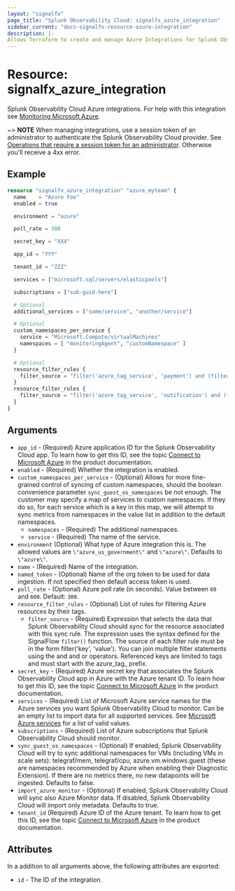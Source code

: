 ```yaml
---
layout: "signalfx"
page_title: "Splunk Observability Cloud: signalfx_azure_integration"
sidebar_current: "docs-signalfx-resource-azure-integration"
description: |-
Allows Terraform to create and manage Azure Integrations for Splunk Observability Cloud
---
```


# Resource: signalfx_azure_integration

Splunk Observability Cloud Azure integrations. For help with this integration see [Monitoring Microsoft Azure](https://docs.signalfx.com/en/latest/integrations/azure-info.html#connect-to-azure).

~> **NOTE** When managing integrations, use a session token of an administrator to authenticate the Splunk Observability Cloud provider. See [Operations that require a session token for an administrator](https://dev.splunk.com/observability/docs/administration/authtokens#Operations-that-require-a-session-token-for-an-administrator). Otherwise you'll receive a 4xx error.

## Example

```tf
resource "signalfx_azure_integration" "azure_myteam" {
  name    = "Azure Foo"
  enabled = true

  environment = "azure"

  poll_rate = 300

  secret_key = "XXX"

  app_id = "YYY"

  tenant_id = "ZZZ"

  services = ["microsoft.sql/servers/elasticpools"]

  subscriptions = ["sub-guid-here"]

  # Optional
  additional_services = ["some/service", "another/service"]

  # Optional
  custom_namespaces_per_service {
    service = "Microsoft.Compute/virtualMachines"
    namespaces = [ "monitoringAgent", "customNamespace" ]
  }

  # Optional
  resource_filter_rules {
    filter_source = "filter('azure_tag_service', 'payment') and (filter('azure_tag_env', 'prod-us') or filter('azure_tag_env', 'prod-eu'))"
  }
  resource_filter_rules {
    filter_source = "filter('azure_tag_service', 'notification') and (filter('azure_tag_env', 'prod-us') or filter('azure_tag_env', 'prod-eu'))"
  }
}
```

## Arguments

* `app_id` - (Required) Azure application ID for the Splunk Observability Cloud app. To learn how to get this ID, see the topic [Connect to Microsoft Azure](https://docs.signalfx.com/en/latest/getting-started/send-data.html#connect-to-microsoft-azure) in the product documentation.
* `enabled` - (Required) Whether the integration is enabled.
* `custom_namespaces_per_service` - (Optional) Allows for more fine-grained control of syncing of custom namespaces, should the boolean convenience parameter `sync_guest_os_namespaces` be not enough. The customer may specify a map of services to custom namespaces. If they do so, for each service which is a key in this map, we will attempt to sync metrics from namespaces in the value list in addition to the default namespaces.
  * `namespaces` - (Required) The additional namespaces.
  * `service` - (Required) The name of the service.
* `environment` (Optional) What type of Azure integration this is. The allowed values are `\"azure_us_government\"` and `\"azure\"`. Defaults to `\"azure\"`.
* `name` - (Required) Name of the integration.
* `named_token` - (Optional) Name of the org token to be used for data ingestion. If not specified then default access token is used.
* `poll_rate` - (Optional) Azure poll rate (in seconds). Value between `60` and `600`. Default: `300`.
* `resource_filter_rules` - (Optional) List of rules for filtering Azure resources by their tags. 
  * `filter_source` - (Required) Expression that selects the data that Splunk Observability Cloud should sync for the resource associated with this sync rule. The expression uses the syntax defined for the SignalFlow `filter()` function. The source of each filter rule must be in the form filter('key', 'value'). You can join multiple filter statements using the and and or operators. Referenced keys are limited to tags and must start with the azure_tag_ prefix.
* `secret_key` - (Required) Azure secret key that associates the Splunk Observability Cloud app in Azure with the Azure tenant ID. To learn how to get this ID, see the topic [Connect to Microsoft Azure](https://docs.signalfx.com/en/latest/integrations/azure-info.html#connect-to-azure) in the product documentation.
* `services` - (Required) List of Microsoft Azure service names for the Azure services you want Splunk Observability Cloud to monitor. Can be an empty list to import data for all supported services. See [Microsoft Azure services](https://docs.splunk.com/Observability/gdi/get-data-in/integrations.html#azure-integrations) for a list of valid values.
* `subscriptions` - (Required) List of Azure subscriptions that Splunk Observability Cloud should monitor.
* `sync_guest_os_namespaces` - (Optional) If enabled, Splunk Observability Cloud will try to sync additional namespaces for VMs (including VMs in scale sets): telegraf/mem, telegraf/cpu, azure.vm.windows.guest (these are namespaces recommended by Azure when enabling their Diagnostic Extension). If there are no metrics there, no new datapoints will be ingested. Defaults to false.
* `import_azure_monitor` - (Optional) If enabled, Splunk Observability Cloud will sync also Azure Monitor data. If disabled, Splunk Observability Cloud will import only metadata. Defaults to true.
* `tenant_id` (Required) Azure ID of the Azure tenant. To learn how to get this ID, see the topic [Connect to Microsoft Azure](https://docs.signalfx.com/en/latest/integrations/azure-info.html#connect-to-azure) in the product documentation.

## Attributes

In a addition to all arguments above, the following attributes are exported:

* `id` - The ID of the integration.
